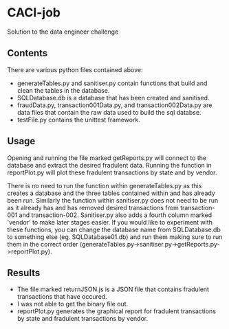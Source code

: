 # CACI-job
Solution to the data engineer challenge

## Contents
There are various python files contained above:
 - generateTables.py and sanitiser.py contain functions that build and clean the tables in the database.
 - SQLDatabase.db is a database that has been created and sanitised.
 - fraudData.py, transaction001Data.py, and transaction002Data.py are data files that contain the raw data used to build the sql databse.
 - testFile.py contains the unittest framework.

## Usage
Opening and running the file marked getReports.py will connect to the database and extract the desired fradulent data. Running the function in reportPlot.py will plot these fradulent transactions by
state and by vendor.

There is no need to run the function within generateTables.py as this creates a database and the three tables contained within and has already been run. Similarly the function within sanitiser.py
does not need to be run as it already has and has removed desired transactions from transaction-001 and transaction-002. Sanitiser.py also adds a fourth column marked 'vendor' to make later
stages easier. If you would like to experiment with these functions, you can change the database name from SQLDatabase.db to something else (eg. SQLDatabase01.db) and run them making sure
to run them in the correct order (generateTables.py->sanitiser.py->getReports.py->reportPlot.py).

## Results
 - The file marked returnJSON.js is a JSON file that contains fradulent transactions that have occured.
 - I was not able to get the binary file out.
 - reportPlot.py generates the graphical report for fradulent transactions by state and fradulent transactions by vendor.